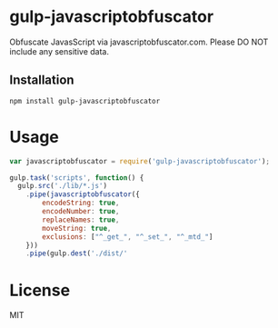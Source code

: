 # gulp-javascriptobfuscator

Obfuscate JavasScript via javascriptobfuscator.com. Please DO NOT include any sensitive data.

Installation
----
    npm install gulp-javascriptobfuscator
Usage
====
```javascript
var javascriptobfuscator = require('gulp-javascriptobfuscator');

gulp.task('scripts', function() {
  gulp.src('./lib/*.js')
    .pipe(javascriptobfuscator({
	    encodeString: true,
		encodeNumber: true,
		replaceNames: true,
		moveString: true,
		exclusions: ["^_get_", "^_set_", "^_mtd_"]
	}))
    .pipe(gulp.dest('./dist/'
```
# License

MIT
